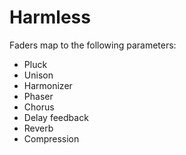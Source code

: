 
# Harmless

Faders map to the following parameters:

* Pluck
* Unison
* Harmonizer
* Phaser
* Chorus
* Delay feedback
* Reverb
* Compression
